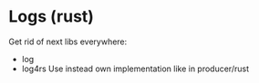 # Logs (rust)
Get rid of next libs everywhere:
- log
- log4rs
Use instead own implementation like in producer/rust